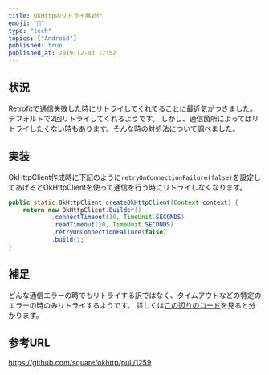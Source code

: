 ```yaml
---
title: OkHttpのリトライ無効化
emoji: "🤖"
type: "tech"
topics: ["Android"]
published: true
published_at: 2019-12-03 17:52
---
```


## 状況
Retrofitで通信失敗した時にリトライしてくれてることに最近気がつきました。デフォルトで2回リトライしてくれるようです。
しかし、通信箇所によってはリトライしたくない時もあります。そんな時の対処法について調べました。

## 実装
OkHttpClient作成時に下記のように`retryOnConnectionFailure(false)`を設定してあげるとOkHttpClientを使って通信を行う時にリトライしなくなります。

```java
public static OkHttpClient createOkHttpClient(Context context) {
    return new OkHttpClient.Builder()
            .connectTimeout(10, TimeUnit.SECONDS)
            .readTimeout(10, TimeUnit.SECONDS)
            .retryOnConnectionFailure(false)
            .build();
}
```

## 補足
どんな通信エラーの時でもリトライする訳ではなく、タイムアウトなどの特定のエラーの時のみリトライするようです。
詳しくは[この辺りのコード](https://github.com/square/okhttp/blob/02958768ed9f19f78fa3060ea22c8025c0232242/okhttp/src/main/java/okhttp3/internal/http/RetryAndFollowUpInterceptor.kt#L163)を見ると分かります。

## 参考URL
https://github.com/square/okhttp/pull/1259
